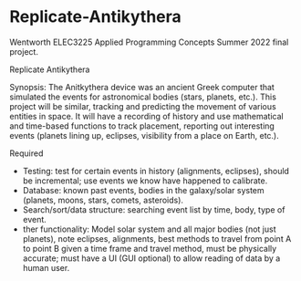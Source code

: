 # Replicate-Antikythera
Wentworth ELEC3225 Applied Programming Concepts Summer 2022 final project.

Replicate Antikythera

Synopsis: The Anitkythera device was an ancient Greek computer that simulated the events for
astronomical bodies (stars, planets, etc.). This project will be similar, tracking and predicting the
movement of various entities in space. It will have a recording of history and use mathematical and
time-based functions to track placement, reporting out interesting events (planets lining up, eclipses,
visibility from a place on Earth, etc.).

Required
+ Testing: test for certain events in history (alignments, eclipses), should be incremental; use
events we know have happened to calibrate.
+ Database: known past events, bodies in the galaxy/solar system (planets, moons, stars, comets,
asteroids).
+ Search/sort/data structure: searching event list by time, body, type of event.
+ ther functionality: Model solar system and all major bodies (not just planets), note eclipses,
alignments, best methods to travel from point A to point B given a time frame and travel
method, must be physically accurate; must have a UI (GUI optional) to allow reading of data
by a human user.
